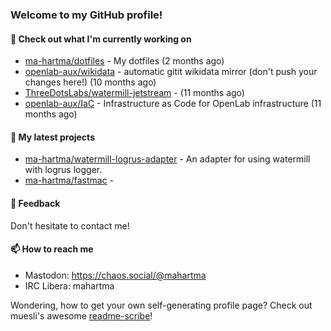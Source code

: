 ### Welcome to my GitHub profile!

#### 🔭 Check out what I'm currently working on

- [ma-hartma/dotfiles](https://github.com/ma-hartma/dotfiles) - My dotfiles (2 months ago)
- [openlab-aux/wikidata](https://github.com/openlab-aux/wikidata) - automatic gitit wikidata mirror (don&#39;t push your changes here!) (10 months ago)
- [ThreeDotsLabs/watermill-jetstream](https://github.com/ThreeDotsLabs/watermill-jetstream) -  (11 months ago)
- [openlab-aux/IaC](https://github.com/openlab-aux/IaC) - Infrastructure as Code for OpenLab infrastructure (11 months ago)

#### 🌱 My latest projects

- [ma-hartma/watermill-logrus-adapter](https://github.com/ma-hartma/watermill-logrus-adapter) - An adapter for using watermill with logrus logger.
- [ma-hartma/fastmac](https://github.com/ma-hartma/fastmac) - 

#### 💬 Feedback

Don't hesitate to contact me!

#### 📫 How to reach me

- Mastodon: https://chaos.social/@mahartma
- IRC Libera: mahartma

Wondering, how to get your own self-generating profile page? 
Check out muesli's awesome [readme-scribe](https://github.com/muesli/readme-scribe)!

